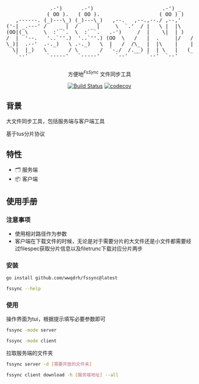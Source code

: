 <div align="center">
  <p>
      <pre style="float:center">
              .-')      .-')                      .-') _              
             ( OO ).   ( OO ).                   ( OO ) )             
   ,------. (_)---\_) (_)---\_)   ,--.   ,--.,--./ ,--,'     .-----.  
('-| _.---' /    _ |  /    _ |     \  `.'  / |   \ |  |\    '  .--./  
(OO|(_\     \  :` `.  \  :` `.   .-')     /  |    \|  | )   |  |('-.  
/  |  '--.   '..`''.)  '..`''.) (OO  \   /   |  .     |/   /_) |OO  ) 
\_)|  .--'  .-._)   \ .-._)   \  |   /  /\_  |  |\    |    ||  |`-'|  
  \|  |_)   \       / \       /  `-./  /.__) |  | \   |   (_'  '--'\  
   `--'      `-----'   `-----'     `--'      `--'  `--'      `-----'  
  </pre>
  </p>
  <p>

  <p align='center'>
方便地<sup><em>FsSync</em></sup> 文件同步工具
<br> 
</p>


[![Build Status](https://github.com/wwqdrh/fssync/actions/workflows/push.yml/badge.svg)](https://github.com/wwqdrh/fssync/actions)
[![codecov](https://codecov.io/gh/wwqdrh/fssync/branch/main/graph/badge.svg?token=0QUPXM08Z1)](https://codecov.io/gh/wwqdrh/fssync)

  </p>
</div>


## 背景

大文件同步工具，包括服务端与客户端工具

基于tus分片协议

## 特性

- 🗂 服务端
- 📦 客户端

## 使用手册

### 注意事项

- 使用相对路径作为参数
- 客户端在下载文件的时候，无论是对于需要分片的大文件还是小文件都需要经过filespec获取分片信息以及filetrunc下载对应分片两步

### 安装

```bash
go install github.com/wwqdrh/fssync@latest

fssync --help
```

### 使用

操作界面为tui，根据提示填写必要参数即可

```bash
fssync -mode server

fssync -mode client
```

拉取服务端的文件夹

```bash
fssync server -d [需要开放的文件夹]

fssync client download -h [服务端地址] --all
```